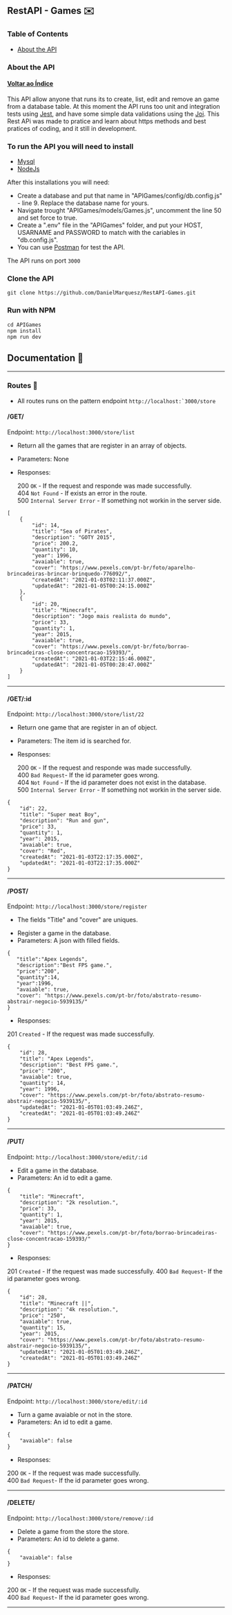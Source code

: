 ## RestAPI - Games :envelope:


### Table of Contents

* [About the API](#about-the-api)




### About the API
#### [Voltar ao Índice](#table-of-contents)


This API allow anyone that runs its to create, list, edit and remove an game from a database table. At this moment the API runs too unit and integration tests using [Jest](https://jestjs.io), and have some simple data validations using the [Joi](https://www.npmjs.com/package/joi). This Rest APi was made to pratice and learn about https methods and best pratices of coding, and it still in development.


### To run the API you will need to install

* [Mysql](https://www.mysql.com)
* [NodeJs](https://nodejs.org/en/)


After this installations you will need:
 * Create a database and put that name in "APIGames/config/db.config.js" - line 9. Replace the database name for yours.
 * Navigate trought "APIGames/models/Games.js", uncomment the line 50 and set force to true.
 * Create a ".env" file in the "APIGames" folder, and put your HOST, USARNAME and PASSWORD to match with the cariables in "db.config.js".
 * You can use [Postman](https://www.postman.com) for test the API.

The API runs on port ``3000`` 

### Clone the API

```git clone https://github.com/DanielMarquesz/RestAPI-Games.git```

### Run with NPM

```
cd APIGames
npm install
npm run dev
```
## Documentation :page_with_curl:

<hr>

### Routes :pineapple:

* All routes runs on the pattern endpoint ``http://localhost:`3000/store``

#### /GET/ 
  
Endpoint: ``http://localhost:3000/store/list``

- Return all the games that are register in an array of objects.
- Parameters: None
- Responses:<br>

  200 ``OK`` - If the request and responde was made successfully.<br>
  404 ``Not Found`` - If exists an error in the route.<br>
  500 ``Internal Server Error`` - If something not workin in the server side.


```
[
    {
        "id": 14,
        "title": "Sea of Pirates",
        "description": "GOTY 2015",
        "price": 200.2,
        "quantity": 10,
        "year": 1996,
        "avaiable": true,
        "cover": "https://www.pexels.com/pt-br/foto/aparelho-brincadeiras-brincar-brinquedo-776092/",
        "createdAt": "2021-01-03T02:11:37.000Z",
        "updatedAt": "2021-01-05T00:24:15.000Z"
    },
    {
        "id": 20,
        "title": "Minecraft",
        "description": "Jogo mais realista do mundo",
        "price": 33,
        "quantity": 1,
        "year": 2015,
        "avaiable": true,
        "cover": "https://www.pexels.com/pt-br/foto/borrao-brincadeiras-close-concentracao-159393/",
        "createdAt": "2021-01-03T22:15:46.000Z",
        "updatedAt": "2021-01-05T00:28:47.000Z"
    }
]
```

<hr>

#### /GET/:id
  
Endpoint: ``http://localhost:3000/store/list/22``

- Return one game that are register in an of object.
- Parameters: The item id is searched for.
- Responses:<br>

  200 ``OK`` - If the request and responde was made successfully.<br>
  400 ``Bad Request``- If the id parameter goes wrong.<br>
  404 ``Not Found`` - If the id parameter does not exist in the database.<br>
  500 ``Internal Server Error`` - If something not workin in the server side.


```
{
    "id": 22,
    "title": "Super meat Boy",
    "description": "Run and gun",
    "price": 33,
    "quantity": 1,
    "year": 2015,
    "avaiable": true,
    "cover": "Red",
    "createdAt": "2021-01-03T22:17:35.000Z",
    "updatedAt": "2021-01-03T22:17:35.000Z"
}
```
<hr>


#### /POST/
  
Endpoint: ``http://localhost:3000/store/register``

* The fields "Title" and "cover" are uniques.
- Register a game in the database.
- Parameters: A json with filled fields.<br>

```
{
   "title":"Apex Legends",
   "description":"Best FPS game.",
   "price":"200",
   "quantity":14,
   "year":1996,
   "avaiable": true,
   "cover": "https://www.pexels.com/pt-br/foto/abstrato-resumo-abstrair-negocio-5939135/"
}
```

- Responses: 

201 ``Created`` - If the request was made successfully.
```
{
    "id": 28,
    "title": "Apex Legends",
    "description": "Best FPS game.",
    "price": "200",
    "avaiable": true,
    "quantity": 14,
    "year": 1996,
    "cover": "https://www.pexels.com/pt-br/foto/abstrato-resumo-abstrair-negocio-5939135/",
    "updatedAt": "2021-01-05T01:03:49.246Z",
    "createdAt": "2021-01-05T01:03:49.246Z"
}
```
<hr>

#### /PUT/
  
Endpoint: ``http://localhost:3000/store/edit/:id``

- Edit a game in the database.
- Parameters: An id to edit a game.<br>

```
{
    "title": "Minecraft",
    "description": "2k resolution.",
    "price": 33,
    "quantity": 1,
    "year": 2015,
    "avaiable": true,
    "cover": "https://www.pexels.com/pt-br/foto/borrao-brincadeiras-close-concentracao-159393/"
}

```

- Responses: 

201 ``Created`` - If the request was made successfully.
400 ``Bad Request``- If the id parameter goes wrong.<br>
```
{
    "id": 28,
    "title": "Minecraft ||",
    "description": "4k resolution.",
    "price": "250",
    "avaiable": true,
    "quantity": 15,
    "year": 2015,
    "cover": "https://www.pexels.com/pt-br/foto/abstrato-resumo-abstrair-negocio-5939135/",
    "updatedAt": "2021-01-05T01:03:49.246Z",
    "createdAt": "2021-01-05T01:03:49.246Z"
}
```
<hr>


#### /PATCH/
  
Endpoint: ``http://localhost:3000/store/edit/:id``

- Turn a game avaiable or not in the store.
- Parameters: An id to edit a game.<br>

```
{    
    "avaiable": false    
}

```

- Responses: 

200 ``OK`` - If the request was made successfully.<br>
400 ``Bad Request``- If the id parameter goes wrong.

<hr>

#### /DELETE/
  
Endpoint: ``http://localhost:3000/store/remove/:id``

- Delete a game from the store the store.<br>
- Parameters: An id to delete a game.

```
{    
    "avaiable": false    
}

```

- Responses:

200 ``OK`` - If the request was made successfully.<br>
400 ``Bad Request``- If the id parameter goes wrong.

<hr>
